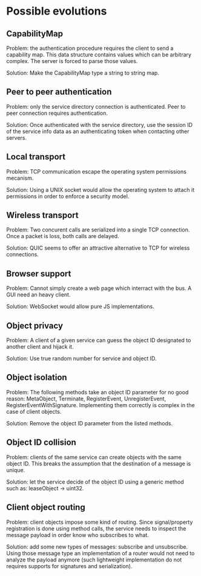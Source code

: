 Possible evolutions
===================

CapabilityMap
-------------

Problem: the authentication procedure requires the client to send a
capability map. This data structure contains values which can be
arbitrary complex. The server is forced to parse those values.

Solution: Make the CapabilityMap type a string to string map.

Peer to peer authentication
---------------------------

Problem: only the service directory connection is authenticated.
Peer to peer connection requires authentication.

Solution: Once authenticated with the service directory, use the
session ID of the service info data as an authenticating token when
contacting other servers.

Local transport
---------------

Problem: TCP communication escape the operating system permissions
mecanism.

Solution: Using a UNIX socket would allow the operating system to
attach it permissions in order to enforce a security model.

Wireless transport
------------------

Problem: Two concurent calls are serialized into a single TCP
connection. Once a packet is loss, both calls are delayed.

Solution: QUIC seems to offer an attractive alternative to TCP for
wireless connections.

Browser support
---------------

Problem: Cannot simply create a web page which interract with the
bus. A GUI need an heavy client.

Solution: WebSocket would allow pure JS implementations.

Object privacy
--------------

Problem: A client of a given service can guess the object ID
designated to another client and hijack it.

Solution: Use true random number for service and object ID.

Object isolation
----------------

Problem: The following methods take an object ID parameter for no good
reason: MetaObject, Terminate, RegisterEvent, UnregisterEvent,
RegisterEventWithSignature. Implementing them correctly is complex in
the case of client objects.

Solution: Remove the object ID parameter from the listed methods.

Object ID collision
-------------------

Problem: clients of the same service can create objects with the same
object ID. This breaks the assumption that the destination of a
message is unique.

Solution: let the service decide of the object ID using a generic
method such as: leaseObject -> uint32.

Client object routing
---------------------

Problem: client objects impose some kind of routing. Since
signal/property registration is done using method calls, the service
needs to inspect the message payload in order know who subscribes to
what.

Solution: add some new types of messages: subscribe and unsubscribe.
Using those message type an implementation of a router would not need
to analyze the payload anymore (such lightweight implementation do not
requires supports for signatures and serialization).
